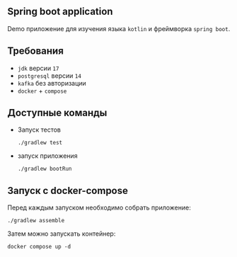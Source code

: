 ## Spring boot application

Demo приложение для изучения языка `kotlin` и фреймворка `spring boot`.

## Требования

* `jdk` версии `17`
* `postgresql` версии `14`
* `kafka` без авторизации
* `docker` + `compose`

## Доступные команды

* Запуск тестов
    ```shell
    ./gradlew test
    ```
  
* запуск приложения
    ```shell
    ./gradlew bootRun
    ```

## Запуск с docker-compose

Перед каждым запуском необходимо собрать приложение:
```shell
./gradlew assemble
```

Затем можно запускать контейнер:
```shell
docker compose up -d
```